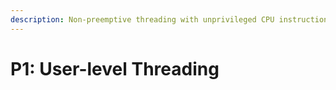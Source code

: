 ```yaml
---
description: Non-preemptive threading with unprivileged CPU instructions
---
```


# P1: User-level Threading

